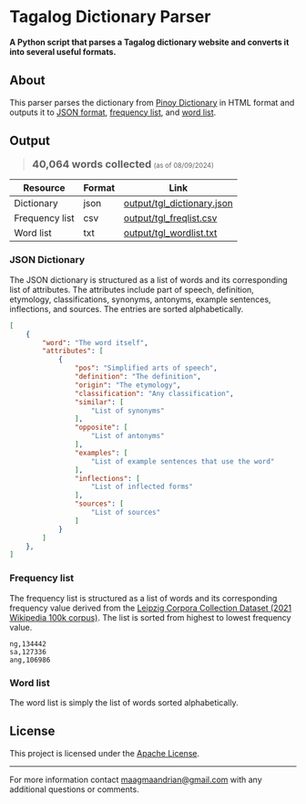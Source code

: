 # Tagalog Dictionary Parser

**A Python script that parses a Tagalog dictionary website and converts it into several useful formats.**


## About

This parser parses the dictionary from [Pinoy Dictionary](https://tagalog.pinoydictionary.com/) in HTML format and outputs it to [JSON format](output/tgl_dictionary.json), [frequency list](output/tgl_freqlist.csv), and [word list](output/tgl_wordlist.txt).

## Output

> <strong style="font-size: large;">40,064 words collected</strong> <small>(as of 08/09/2024)</small>

| Resource | Format | Link |
| --- | --- | --- |
| Dictionary | json | [output/tgl_dictionary.json](output/tgl_dictionary.json) |
| Frequency list | csv | [output/tgl_freqlist.csv](output/tgl_freqlist.csv) |
| Word list | txt | [output/tgl_wordlist.txt](output/tgl_wordlist.txt) |


### JSON Dictionary

The JSON dictionary is structured as a list of words and its corresponding list of attributes. The attributes include part of speech, definition, etymology, classifications, synonyms, antonyms, example sentences, inflections, and sources. The entries are sorted alphabetically.

```json
[
    {
        "word": "The word itself",
        "attributes": [
            {
                "pos": "Simplified arts of speech",
                "definition": "The definition",
                "origin": "The etymology",
                "classification": "Any classification",
                "similar": [
                    "List of synonyms"
                ],
                "opposite": [
                    "List of antonyms"
                ],
                "examples": [
                    "List of example sentences that use the word"
                ],
                "inflections": [
                    "List of inflected forms"
                ],
                "sources": [
                    "List of sources"
                ]
            }
        ]
    },
]
```


### Frequency list

The frequency list is structured as a list of words and its corresponding frequency value derived from the [Leipzig Corpora Collection Dataset (2021 Wikipedia 100k corpus)](https://wortschatz.uni-leipzig.de/en/download/Tagalog). The list is sorted from highest to lowest frequency value.

```csv
ng,134442
sa,127336
ang,106986
```


### Word list

The word list is simply the list of words sorted alphabetically.


## License

This project is licensed under the [Apache License](LICENSE).

---

For more information contact [maagmaandrian@gmail.com](mailto:maagmaandrian@gmail.com) with any additional questions or comments.